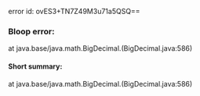 error id: ovES3+TN7Z49M3u71a5QSQ==
### Bloop error:

at java.base/java.math.BigDecimal.<init>(BigDecimal.java:586)
#### Short summary: 

at java.base/java.math.BigDecimal.<init>(BigDecimal.java:586)